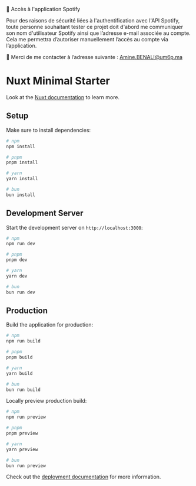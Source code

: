 🔐 Accès à l'application Spotify

Pour des raisons de sécurité liées à l'authentification avec l'API Spotify, toute personne souhaitant tester ce projet doit d'abord me communiquer son nom d'utilisateur Spotify ainsi que l’adresse e-mail associée au compte.
Cela me permettra d’autoriser manuellement l’accès au compte via l’application.

📩 Merci de me contacter à l’adresse suivante : Amine.BENALI@um6p.ma

# Nuxt Minimal Starter

Look at the [Nuxt documentation](https://nuxt.com/docs/getting-started/introduction) to learn more.

## Setup

Make sure to install dependencies:

```bash
# npm
npm install

# pnpm
pnpm install

# yarn
yarn install

# bun
bun install
```

## Development Server

Start the development server on `http://localhost:3000`:

```bash
# npm
npm run dev

# pnpm
pnpm dev

# yarn
yarn dev

# bun
bun run dev
```

## Production

Build the application for production:

```bash
# npm
npm run build

# pnpm
pnpm build

# yarn
yarn build

# bun
bun run build
```

Locally preview production build:

```bash
# npm
npm run preview

# pnpm
pnpm preview

# yarn
yarn preview

# bun
bun run preview
```

Check out the [deployment documentation](https://nuxt.com/docs/getting-started/deployment) for more information.
